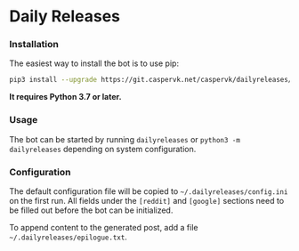 # Daily Releases

### Installation
The easiest way to install the bot is to use pip:

```bash
pip3 install --upgrade https://git.caspervk.net/caspervk/dailyreleases/archive/master.tar.gz
```

**It requires Python 3.7 or later.**

### Usage
The bot can be started by running `dailyreleases` or `python3 -m dailyreleases` depending on system configuration.

### Configuration
The default configuration file will be copied to `~/.dailyreleases/config.ini` on the first run. All fields under the
`[reddit]` and `[google]` sections need to be filled out before the bot can be initialized.

To append content to the generated post, add a file `~/.dailyreleases/epilogue.txt`.